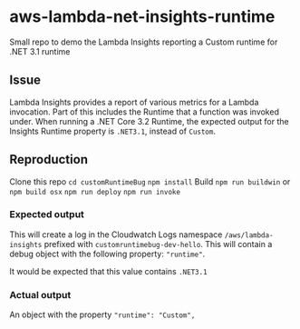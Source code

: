 # aws-lambda-net-insights-runtime
Small repo to demo the Lambda Insights reporting a Custom runtime for .NET 3.1 runtime


## Issue
Lambda Insights provides a report of various metrics for a Lambda invocation. Part of this includes the Runtime that a function was invoked under. When running a .NET Core 3.2 Runtime, the expected output for the Insights Runtime property is `.NET3.1`, instead of `Custom`.

## Reproduction
Clone this repo
`cd customRuntimeBug`
`npm install`
Build
`npm run buildwin` or `npm build osx`
`npm run deploy`
`npm run invoke`

### Expected output
This will create a log in the Cloudwatch Logs namespace `/aws/lambda-insights` prefixed with `customruntimebug-dev-hello`. This will contain a debug object with the following property:
`"runtime"`.

It would be expected that this value contains `.NET3.1`

### Actual output
An object with the property
`"runtime": "Custom",`